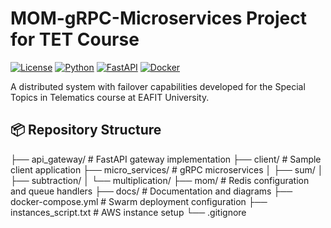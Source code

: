 # MOM-gRPC-Microservices Project for TET Course
[![License](https://img.shields.io/badge/License-MIT-blue.svg)](LICENSE)
[![Python](https://img.shields.io/badge/Python-3.9%2B-blue)](https://python.org)
[![FastAPI](https://img.shields.io/badge/FastAPI-0.95%2B-green)](https://fastapi.tiangolo.com)
[![Docker](https://img.shields.io/badge/Docker-Swarm-orange)](https://docker.com)

A distributed system with failover capabilities developed for the Special Topics in Telematics course at EAFIT University.

## 📦 Repository Structure
├── api_gateway/ # FastAPI gateway implementation
├── client/ # Sample client application
├── micro_services/ # gRPC microservices
│ ├── sum/
│ ├── subtraction/
│ └── multiplication/
├── mom/ # Redis configuration and queue handlers
├── docs/ # Documentation and diagrams
├── docker-compose.yml # Swarm deployment configuration
├── instances_script.txt # AWS instance setup
└── .gitignore
